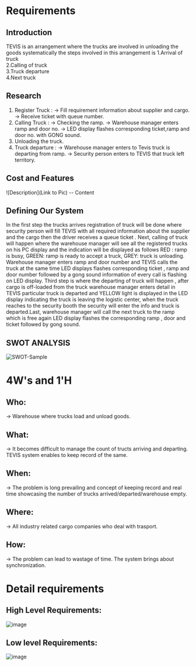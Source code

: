 # Requirements
## Introduction
 TEVIS is an arrangement where the trucks are involved in unloading the goods systematically the steps involved in this arrangement is                        1.Arrival of truck                                                        
2.Calling of truck                                                   
3.Truck departure                                                
4.Next truck                                                          

## Research
1. Register Truck : -> Fill requirement information about supplier and cargo.
                    -> Receive ticket with queue number.
2. Calling Truck : -> Checking the ramp.
                   -> Warehouse manager enters ramp and door no.
                   -> LED display flashes corresponding ticket,ramp and door no. with GONG sound.
3. Unloading the truck.
4. Truck departure : -> Warehouse manager enters to Tevis truck is departing from ramp.
                     -> Security person enters to TEVIS that truck left territory. 
## Cost and Features
![Description](Link to Pic)
-- Content 
## Defining Our System
In the first step the trucks arrives registration of truck will be done where security person will fill TEVIS with all required information about the supplier and the cargo then the driver receives a queue ticket . Next, calling of truck will happen where the warehouse manager will see all the registered trucks on his PC display and the indication will be displayed as follows RED : ramp is busy, GREEN: ramp is ready to accept a truck, GREY: truck is unloading. Warehouse manager enters ramp and door number and TEVIS calls the truck at the same time LED displays flashes corresponding ticket , ramp and door number followed by a gong sound information of every call is flashing on LED display. Third step is where the departing of truck will happen , after cargo is off-loaded from the truck warehouse manager enters detail in TEVIS particular truck is departed and YELLOW light is displayed in the LED display indicating the truck is leaving the logistic center, when the truck reaches to the security booth the security will enter the info and truck is departed.Last, warehouse manager will call the next truck to the ramp which is free again LED display flashes the corresponding ramp , door and ticket followed by gong sound. 
## SWOT ANALYSIS
![SWOT-Sample](https://user-images.githubusercontent.com/82207640/114269046-3a24fc00-9a22-11eb-94d8-631f5b2e5e37.png)



# 4W&#39;s and 1&#39;H

## Who:

-> Warehouse where trucks load and unload goods.

## What:

-> It becomes difficult to manage the count of tructs arriving and departing. TEVIS system enables to keep record of the same.

## When:

-> The problem is long prevailing and concept of keeping record and real time showcasing the number of trucks arrived/departed/warehouse empty.

## Where:

-> All industry related cargo companies who deal with trasport.

## How:

-> The problem can lead to wastage of time. The system brings about synchronization.

# Detail requirements
## High Level Requirements:
![image](https://user-images.githubusercontent.com/82207640/114269727-2bd8df00-9a26-11eb-8deb-9ff7d8f81f3c.png)




##  Low level Requirements:

![image](https://user-images.githubusercontent.com/82207640/114269754-4317cc80-9a26-11eb-8bd5-5f2254851952.png)

